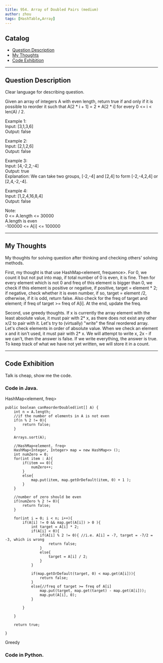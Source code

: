 ```yaml
---
title: 954. Array of Doubled Pairs (medium)                  
author: zhou      
tags: [HashTable,Array]          
---
```


       

## Catalog  
+ [Question Description](#partI)
+ [My Thoughts](#partII)
+ [Code Exhibition](#partIII)

----------------------------------

## Question Description
Clear language for describing question.    

Given an array of integers A with even length, return true if and only if it is possible to reorder it such that A[2 * i + 1] = 2 * A[2 * i] for every 0 <= i < len(A) / 2.         

Example 1:     
Input: [3,1,3,6]     
Output: false    

Example 2:    
Input: [2,1,2,6]    
Output: false     

Example 3:    
Input: [4,-2,2,-4]    
Output: true    
Explanation: We can take two groups, [-2,-4] and [2,4] to form [-2,-4,2,4] or [2,4,-2,-4].     

Example 4:     
Input: [1,2,4,16,8,4]    
Output: false     

Note:     
0 <= A.length <= 30000   
A.length is even   
-100000 <= A[i] <= 100000     


----------------------------------

## My Thoughts
My thoughts for solving question after thinking and checking others' solving methods.        

First, my thought is that use HashMap<element, frequence>. For 0, we count it but not put into map, if total number of 0 is even, it is fine. Then for every element which is not 0 and freq of this element is bigger than 0, we check if this element is positive or negative, if positive, target = element * 2; if negative, check whether it is even number, if so, target = element /2, otherwise, if it is odd, return false. Also check for the freq of target and element; if freq of target >= freq of A[i]. At the end, update the freq.     

Second, use greedy thoughts. If x is currently the array element with the least absolute value, it must pair with 2* x, as there does not exist any other x/2 to pair with it. Let's try to (virtually) "write" the final reordered array. Let's check elements in order of absolute value. When we check an element x and it isn't used, it must pair with 2* x. We will attempt to write x, 2x - if we can't, then the answer is false. If we write everything, the answer is true. To keep track of what we have not yet written, we will store it in a count.     




----------------------------------

## Code Exhibition
Talk is cheap, show me the code.    
### Code in Java.     
HashMap<element, freq>     

    public boolean canReorderDoubled(int[] A) {
        int n = A.length;
        //if the number of elements in A is not even
        if(n % 2 != 0){
            return false;
        }
        
        Arrays.sort(A);
        
        //HashMap<element, freq>
        HashMap<Integer, Integer> map = new HashMap<> ();
        int numZero = 0;
        for(int item : A){
            if(item == 0){
                numZero++;
            }
            else{
                map.put(item, map.getOrDefault(item, 0) + 1 );
            }
        }
        
        //number of zero should be even
        if(numZero % 2 != 0){
            return false;
        }
        
        for(int i = 0; i < n; i++){
            if(A[i] != 0 && map.get(A[i]) > 0 ){
                int target = A[i] * 2;
                if(A[i] < 0){
                    if(A[i] % 2 != 0){ //i.e. A[i] = -7, target = -7/2 = -3, which is wrong   
                        return false;
                    }
                    else{
                        target = A[i] / 2;
                    }
                }
                
                if(map.getOrDefault(target, 0) < map.get(A[i])){
                    return false;
                }
                else{//freq of target >= freq of A[i]
                    map.put(target, map.get(target) - map.get(A[i])); 
                    map.put(A[i], 0);
                }
                
            }
            
        }
        
        return true;
        
    }

Greedy    

       




### Code in Python.   




